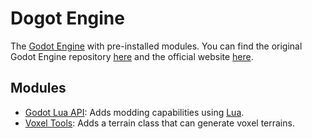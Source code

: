 # Dogot Engine

The [Godot Engine](https://godotengine.org/) with pre-installed modules. You can find the original Godot Engine repository [here](https://github.com/godotengine/godot) and the official website [here](https://godotengine.org/).

## Modules

- [Godot Lua API](https://github.com/WeaselGames/godot_luaAPI): Adds modding capabilities using [Lua](http://www.lua.org/).
- [Voxel Tools](https://github.com/Zylann/godot_voxel): Adds a terrain class that can generate voxel terrains.